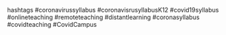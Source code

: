 hashtags 
#coronavirussyllabus 
#coronavisrusyllabusK12 
#covid19syllabus 
#onlineteaching 
#remoteteaching 
#distantlearning 
#coronasyllabus 
#covidteaching 
#CovidCampus

